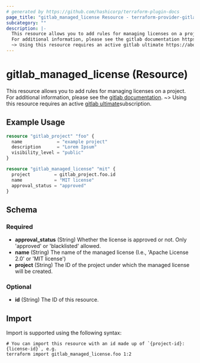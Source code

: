 ```yaml
---
# generated by https://github.com/hashicorp/terraform-plugin-docs
page_title: "gitlab_managed_license Resource - terraform-provider-gitlab"
subcategory: ""
description: |-
  This resource allows you to add rules for managing licenses on a project.
  For additional information, please see the gitlab documentation https://docs.gitlab.com/ee/user/compliance/license_compliance/.
  ~> Using this resource requires an active gitlab ultimate https://about.gitlab.com/pricing/subscription.
---
```


# gitlab_managed_license (Resource)

This resource allows you to add rules for managing licenses on a project.
For additional information, please see the [gitlab documentation](https://docs.gitlab.com/ee/user/compliance/license_compliance/).
~> Using this resource requires an active [gitlab ultimate](https://about.gitlab.com/pricing/)subscription.

## Example Usage

```terraform
resource "gitlab_project" "foo" {
  name             = "example project"
  description      = "Lorem Ipsum"
  visibility_level = "public"
}

resource "gitlab_managed_license" "mit" {
  project         = gitlab_project.foo.id
  name            = "MIT license"
  approval_status = "approved"
}
```

<!-- schema generated by tfplugindocs -->
## Schema

### Required

- **approval_status** (String) Whether the license is approved or not. Only 'approved' or 'blacklisted' allowed.
- **name** (String) The name of the managed license (I.e., 'Apache License 2.0' or 'MIT license')
- **project** (String) The ID of the project under which the managed license will be created.

### Optional

- **id** (String) The ID of this resource.

## Import

Import is supported using the following syntax:

```shell
# You can import this resource with an id made up of `{project-id}:{license-id}`, e.g.
terraform import gitlab_managed_license.foo 1:2
```
